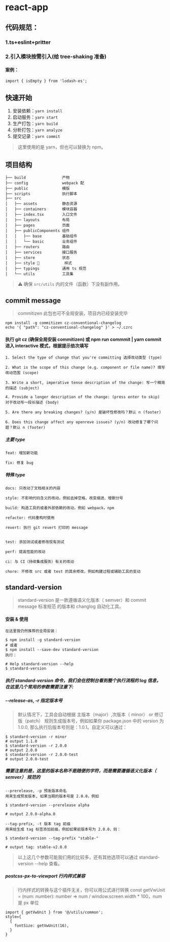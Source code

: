 # react-app

## 代码规范：

### 1.ts+eslint+pritter

### 2.引入模块按需引入(给 tree-shaking 准备)

#### 案例：

    import { isEmpty } from 'lodash-es';

## 快速开始

1. 安装依赖：`yarn install`
2. 启动服务：`yarn start`
3. 生产打包：`yarn build`
4. 分析打包：`yarn analyze`
5. 提交记录：`yarn commit`

> 这里使用的是 yarn，但也可以替换为 npm。

## 项目结构

```
├── build                产物
├── config               webpack 配
├── public               模版
├── scripts              执行脚本
├── src
│   ├── assets           静态资源
│   ├── containers       模块容器
│   ├── index.tsx        入口文件
│   ├── layouts          布局
│   ├── pages            页面
│   ├── publicComponents 组件
│   │   ├── base         基础组件
│   │   └── basic        业务组件
│   ├── routers          路由
│   ├── services         接口服务
│   ├── store            状态
│   ├── style            样式
│   ├── typings          通用 ts 规范
│   └── utils            工具集
```

> ⚠ 确保 `src/utils` 内的文件（函数）下没有副作用。

## commit message

> commitizen 此包也可不全局安装，项目内已经安装完毕

```
npm install -g commitizen cz-conventional-changelog
echo '{ "path": "cz-conventional-changelog" }' > ~/.czrc
```

#### 执行 git cz (确保全局安装 commitizen) 或 npm run commmit | yarn commit 进入 interactive 模式，根据提示依次填写

```
1. Select the type of change that you're committing 选择改动类型 (type)

2. What is the scope of this change (e.g. component or file name)? 填写改动范围 (scope)

3. Write a short, imperative tense description of the change: 写一个精简的描述 (subject)

4. Provide a longer description of the change: (press enter to skip) 对于改动写一段长描述 (body)

5. Are there any breaking changes? (y/n) 是破坏性修改吗？默认 n (footer)

6. Does this change affect any openreve issues? (y/n) 改动修复了哪个问题？默认 n (footer)
```

##### 主要 type

```
feat: 增加新功能

fix: 修复 bug
```

##### 特殊 type

```
docs: 只改动了文档相关的内容

style: 不影响代码含义的改动，例如去掉空格、改变缩进、增删分号

build: 构造工具的或者外部依赖的改动，例如 webpack，npm

refactor: 代码重构时使用

revert: 执行 git revert 打印的 message


test: 添加测试或者修改现有测试

perf: 提高性能的改动

ci: 与 CI（持续集成服务）有关的改动

chore: 不修改 src 或者 test 的其余修改，例如构建过程或辅助工具的变动
```

## standard-version

> standard-version 是一款遵循语义化版本（ semver）和 commit message 标准规范 的版本和 changlog 自动化工具。

#### 安装 & 使用

```
在这里我仍然推荐的全局安装：

$ npm install -g standard-version
# 或者
$ npm install --save-dev standard-version
执行：

# Help standard-version --help
$ standard-version
```

##### 执行 standard-version 命令，我们会在控制台看到整个执行流程的 log 信息，在这里几个常用的参数需要注意下:

##### --release-as, -r 指定版本号

> 默认情况下，工具会自动根据 主版本（major）,次版本（ minor） or 修订版（patch） 规则生成版本号，例如如果你 package.json 中的 version 为 1.0.0, 那么执行后版本号则是：1.0.1。自定义可以通过：

```
$ standard-version -r minor
# output 1.1.0
$ standard-version -r 2.0.0
# output 2.0.0
$ standard-version -r 2.0.0-test
# output 2.0.0-test
```

##### 需要注意的是，这里的版本名称不是随便的字符，而是需要遵循语义化版本（ semver） 规范的

```
--prerelease, -p 预发版本命名
用来生成预发版本, 如果当期的版本号是 2.0.0，例如

$ standard-version --prerelease alpha

# output 2.0.0-alpha.0

--tag-prefix, -t 版本 tag 前缀
用来给生成 tag 标签添加前缀，例如如果前版本号为 2.0.0，则：

$ standard-version --tag-prefix "stable-"

# output tag: stable-v2.0.0
```

> 以上这几个参数可能我们用的比较多，还有其他选项可以通过 standard-version --help 查看。

##### postcss-px-to-viewport 行内样式兼容

> 行内样式的转换与这个插件无关，你可以用公式进行转换
> const getVwUnit = (num: number): number => num / window.screen.width \* 100，num 是 px 单位

```tsx
import { getVwUnit } from '@/utils/common';
style={
  {
    fontSize: getVwUnit(16),
  }
}
```
